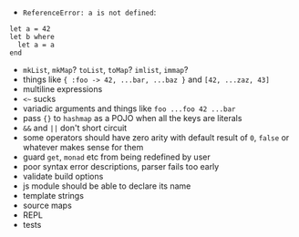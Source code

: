 - `ReferenceError: a is not defined`:
```
let a = 42
let b where
  let a = a
end
```
- `mkList`, `mkMap`? `toList`, `toMap`? `imlist`, `immap`?
- things like `{ :foo -> 42, ...bar, ...baz }` and `[42, ...zaz, 43]`
- multiline expressions
- `<~` sucks
- variadic arguments and things like `foo ...foo 42 ...bar`
- pass `{}` to `hashmap` as a POJO when all the keys are literals
- `&&` and `||` don't short circuit
- some operators should have zero arity with default result of `0`, `false` or whatever makes sense for them
- guard `get`, `monad` etc from being redefined by user
- poor syntax error descriptions, parser fails too early
- validate build options
- js module should be able to declare its name
- template strings
- source maps
- REPL
- tests
